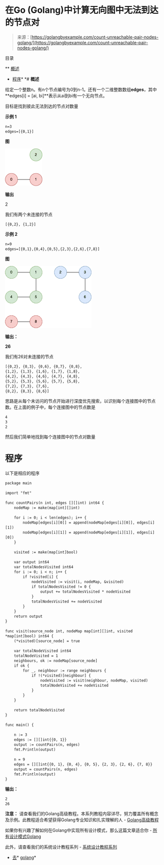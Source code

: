 <!--yml

类别：未分类

日期：2024-10-13 06:50:31

-->

# 在Go (Golang)中计算无向图中无法到达的节点对

> 来源：[https://golangbyexample.com/count-unreachable-pair-nodes-golang/](https://golangbyexample.com/count-unreachable-pair-nodes-golang/)

目录

**   [概述](#Overview "Overview")

+   [程序](#Program "Program")*  *# **概述**

给定一个整数n。有n个节点编号为0到n-1。还有一个二维整数数组**edges**，其中**edges[i] = [ai, bi]**表示从ai到bi有一个无向节点。

目标是找到彼此无法到达的节点对数量

**示例 1**

```
n=3
edges=[{0,1}]
```

**图**

![](img/8473545ae2c070f9173a090845f5e532.png)

**输出**

2

我们有两个未连接的节点

```
[{0,2}, {1,2}]
```

**示例 2**

```
n=9
edges=[{0,1},{0,4},{0,5},{2,3},{2,6},{7,8}]
```

**图**

![](img/649eee1225b6dbfbb0bd449cfb524479.png)

**输出：**

**26**

我们有26对未连接的节点

```
[{0,2}, {0,3}, {0,6}, {0,7}, {0,8},
{1,2}, {1,3}, {1,6}, {1,7}, {1,8},
{4,2}, {4,3}, {4,6}, {4,7}, {4,8},
{5,2}, {5,3}, {5,6}, {5,7}, {5,8},
{7,2}, {7,3}, {7,6},
{8,2}, {8,3}, {8,6}]
```

思路是从每个未访问的节点开始进行深度优先搜索，以识别每个连接图中的节点数。在上面的例子中，每个连接图中的节点数是

```
4
3
2
```

然后我们简单地找到每个连接图中的节点对数量

# **程序**

以下是相应的程序

```
package main

import "fmt"

func countPairs(n int, edges [][]int) int64 {
	nodeMap := make(map[int][]int)

	for i := 0; i < len(edges); i++ {
		nodeMap[edges[i][0]] = append(nodeMap[edges[i][0]], edges[i][1])
		nodeMap[edges[i][1]] = append(nodeMap[edges[i][1]], edges[i][0])
	}

	visited := make(map[int]bool)

	var output int64
	var totalNodesVisited int64
	for i := 0; i < n; i++ {
		if !visited[i] {
			nodeVisited := visit(i, nodeMap, &visited)
			if totalNodesVisited != 0 {
				output += totalNodesVisited * nodeVisited
			}
			totalNodesVisited += nodeVisited
		}
	}
	return output
}

func visit(source_node int, nodeMap map[int][]int, visited *map[int]bool) int64 {
	(*visited)[source_node] = true

	var totalNodeVisited int64
	totalNodeVisited = 1
	neighbours, ok := nodeMap[source_node]
	if ok {
		for _, neighbour := range neighbours {
			if !(*visited)[neighbour] {
				nodeVisited := visit(neighbour, nodeMap, visited)
				totalNodeVisited += nodeVisited
			}
		}
	}

	return totalNodeVisited
}

func main() {

	n := 3
	edges := [][]int{{0, 1}}
	output := countPairs(n, edges)
	fmt.Println(output)

	n = 9
	edges = [][]int{{0, 1}, {0, 4}, {0, 5}, {2, 3}, {2, 6}, {7, 8}}
	output = countPairs(n, edges)
	fmt.Println(output)
}
```

**输出：**

```
2
26
```

**注意：** 请查看我们的Golang高级教程。本系列教程内容详尽，努力覆盖所有概念及示例。此教程适合希望获得Golang专业知识和扎实理解的人 - [Golang高级教程](https://golangbyexample.com/golang-comprehensive-tutorial/)

如果你有兴趣了解如何在Golang中实现所有设计模式，那么这篇文章适合你 - [所有设计模式Golang](https://golangbyexample.com/all-design-patterns-golang/)

此外，请查看我们的系统设计教程系列 - [系统设计教程系列](https://techbyexample.com/system-design-questions/)

+   [去](https://golangbyexample.com/tag/go/)*   [golang](https://golangbyexample.com/tag/golang/)*
